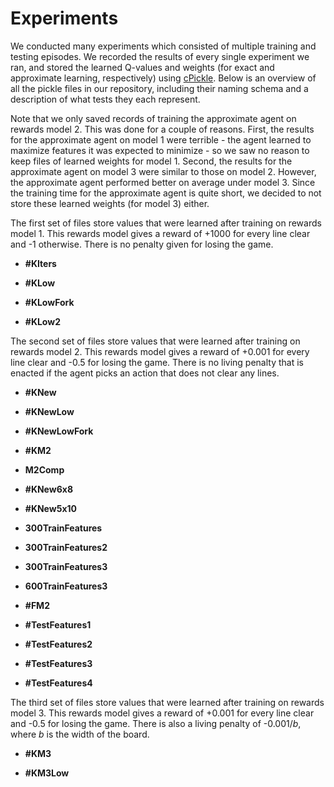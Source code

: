 # Experiments

We conducted many experiments which consisted of multiple training and testing episodes. We recorded the results of every single experiment we ran, and stored the learned Q-values and weights (for exact and approximate learning, respectively) using [cPickle](https://docs.python.org/2/library/pickle.html#module-cPickle). Below is an overview of all the pickle files in our repository, including their naming schema and a description of what tests they each represent.

Note that we only saved records of training the approximate agent on rewards model 2. This was done for a couple of reasons. First, the results for the approximate agent on model 1 were terrible - the agent learned to maximize features it was expected to minimize - so we saw no reason to keep files of learned weights for model 1. Second, the results for the approximate agent on model 3 were similar to those on model 2. However, the approximate agent performed better on average under model 3. Since the training time for the approximate agent is quite short, we decided to not store these learned weights (for model 3) either.

The first set of files store values that were learned after training on rewards model 1. This rewards model gives a reward of +1000 for every line clear and -1 otherwise. There is no penalty given for losing the game.
* **#KIters**

* **#KLow**

* **#KLowFork**

* **#KLow2**

The second set of files store values that were learned after training on rewards model 2. This rewards model gives a reward of +0.001 for every line clear and -0.5 for losing the game. There is no living penalty that is enacted if the agent picks an action that does not clear any lines.
* **#KNew**

* **#KNewLow**

* **#KNewLowFork**

* **#KM2**

* **M2Comp**

* **#KNew6x8**

* **#KNew5x10**

* **300TrainFeatures**

* **300TrainFeatures2**

* **300TrainFeatures3**

* **600TrainFeatures3**

* **#FM2**

* **#TestFeatures1**

* **#TestFeatures2**

* **#TestFeatures3**

* **#TestFeatures4**

The third set of files store values that were learned after training on rewards model 3. This rewards model gives a reward of +0.001 for every line clear and -0.5 for losing the game. There is also a living penalty of -0.001/*b*, where *b* is the width of the board.

* **#KM3**

* **#KM3Low**
